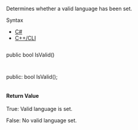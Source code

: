Determines whether a valid language has been set.

Syntax

* [C#](#i-syntax-CS)
* [C++/CLI](#i-syntax-CPP2005)

```
```
public bool IsValid()
```
```

```
```
public:
bool IsValid();
```
```

#### Return Value

True: Valid language is set.

False: No valid language set.

